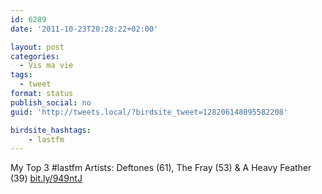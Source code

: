 ```yaml
---
id: 6289
date: '2011-10-23T20:28:22+02:00'

layout: post
categories:
  - Vis ma vie
tags:
  - tweet
format: status
publish_social: no
guid: 'http://tweets.local/?birdsite_tweet=128206148095582208'

birdsite_hashtags:
    - lastfm
---
```


My Top 3 #lastfm Artists: Deftones (61), The Fray (53) &amp; A Heavy Feather (39) [bit.ly/949ntJ](http://bit.ly/949ntJ)